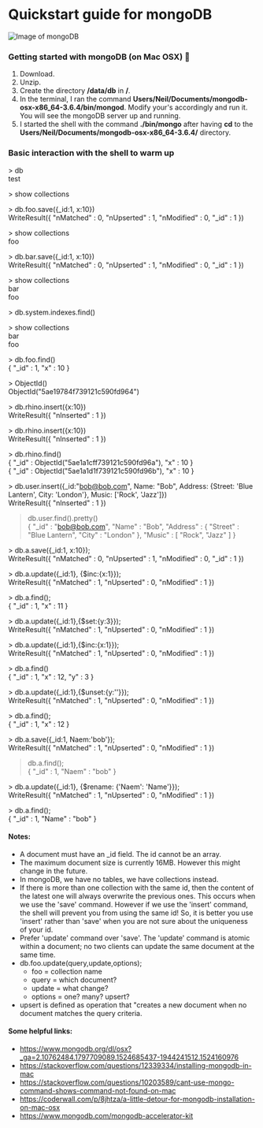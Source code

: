 # Quickstart guide for mongoDB

![Image of mongoDB](https://webassets.mongodb.com/_com_assets/cms/MongoDB-Logo-5c3a7405a85675366beb3a5ec4c032348c390b3f142f5e6dddf1d78e2df5cb5c.png)

### Getting started with mongoDB (on Mac OSX) :green_apple:
1. Download.
2. Unzip.
3. Create the directory **/data/db** in **/**.
4. In the terminal, I ran the command **Users/Neil/Documents/mongodb-osx-x86_64-3.6.4/bin/mongod**. Modify your's accordingly and run it. You will see the mongoDB server up and running.
5. I started the shell with the command **./bin/mongo** after having **cd** to the **Users/Neil/Documents/mongodb-osx-x86_64-3.6.4/** directory.

### Basic interaction with the shell to warm up
\> db  
test

\> show collections  

\> db.foo.save({\_id:1, x:10})  
WriteResult({ "nMatched" : 0, "nUpserted" : 1, "nModified" : 0, "\_id" : 1 })

\> show collections  
foo

\> db.bar.save({\_id:1, x:10})  
WriteResult({ "nMatched" : 0, "nUpserted" : 1, "nModified" : 0, "\_id" : 1 })

\> show collections  
bar  
foo

\> db.system.indexes.find()  

\> show collections  
bar  
foo

\> db.foo.find()  
{ "\_id" : 1, "x" : 10 }

\> ObjectId()  
ObjectId("5ae19784f739121c590fd964") 

\> db.rhino.insert({x:10})  
WriteResult({ "nInserted" : 1 })

\> db.rhino.insert({x:10})  
WriteResult({ "nInserted" : 1 })

\> db.rhino.find()  
{ "\_id" : ObjectId("5ae1a1cff739121c590fd96a"), "x" : 10 }  
{ "\_id" : ObjectId("5ae1a1d1f739121c590fd96b"), "x" : 10 }

\> db.user.insert({\_id:"bob@bob.com", Name: "Bob", Address: {Street: 'Blue Lantern', City: 'London'}, Music: \['Rock', 'Jazz']})  
WriteResult({ "nInserted" : 1 })  

> db.user.find().pretty()  
{
	"\_id" : "bob@bob.com",
	"Name" : "Bob",
	"Address" : {
		"Street" : "Blue Lantern",
		"City" : "London"
	},
	"Music" : \[
		"Rock",
		"Jazz"
	]
}

\> db.a.save({\_id:1, x:10});  
WriteResult({ "nMatched" : 0, "nUpserted" : 1, "nModified" : 0, "\_id" : 1 })

\> db.a.update({\_id:1}, {$inc:{x:1}});  
WriteResult({ "nMatched" : 1, "nUpserted" : 0, "nModified" : 1 })

\> db.a.find();  
{ "\_id" : 1, "x" : 11 }

\> db.a.update({\_id:1},{$set:{y:3}});    
WriteResult({ "nMatched" : 1, "nUpserted" : 0, "nModified" : 1 })

\> db.a.update({\_id:1},{$inc:{x:1}});  
WriteResult({ "nMatched" : 1, "nUpserted" : 0, "nModified" : 1 })

\> db.a.find()  
{ "\_id" : 1, "x" : 12, "y" : 3 }

\> db.a.update({\_id:1},{$unset:{y:''}});  
WriteResult({ "nMatched" : 1, "nUpserted" : 0, "nModified" : 1 })

\> db.a.find();    
{ "\_id" : 1, "x" : 12 }

\> db.a.save({\_id:1, Naem:'bob'});  
WriteResult({ "nMatched" : 1, "nUpserted" : 0, "nModified" : 1 })

> db.a.find();  
{ "\_id" : 1, "Naem" : "bob" }

\> db.a.update({\_id:1}, {$rename: {'Naem': 'Name'}});  
WriteResult({ "nMatched" : 1, "nUpserted" : 0, "nModified" : 1 })

\> db.a.find();  
{ "\_id" : 1, "Name" : "bob" }



#### Notes:
* A document must have an \_id field. The id cannot be an array.
* The maximum document size is currently 16MB. However this might change in the future.
* In mongoDB, we have no tables, we have collections instead.
* If there is more than one collection with the same id, then the content of the latest one will always overwrite the previous ones. This occurs when we use the 'save' command. However if we use the 'insert' command, the shell will prevent you from using the same id! So, it is better you use 'insert' rather than 'save' when you are not sure about the uniqueness of your id.
* Prefer 'update' command over 'save'. The 'update' command is atomic within a document; no two clients can update the same document at the same time.
* db.foo.update(query,update,options);
  * foo = collection name
  * query = which document?
  * update = what change?
  * options = one? many? upsert?
* upsert is defined as operation that "creates a new document when no document matches the query criteria.

#### Some helpful links:
* https://www.mongodb.org/dl/osx?_ga=2.10762484.1797709089.1524685437-1944241512.1524160976
* https://stackoverflow.com/questions/12339334/installing-mongodb-in-mac
* https://stackoverflow.com/questions/10203589/cant-use-mongo-command-shows-command-not-found-on-mac
* https://coderwall.com/p/8jhtza/a-little-detour-for-mongodb-installation-on-mac-osx
* https://www.mongodb.com/mongodb-accelerator-kit
